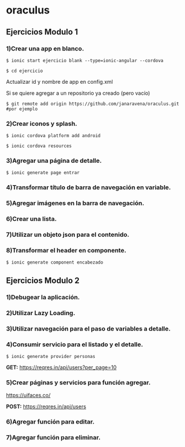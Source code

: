 # oraculus

## Ejercicios Modulo 1

### 1)Crear una app en blanco.
```
$ ionic start ejercicio blank --type=ionic-angular --cordova

$ cd ejercicio
```

Actualizar id y nombre de app en config.xml

Si se quiere agregar a un repositorio ya creado (pero vacío)

```
$ git remote add origin https://github.com/janaravena/oraculus.git #por ejemplo
```

### 2)Crear iconos y splash.

```
$ ionic cordova platform add android

$ ionic cordova resources
```
### 3)Agregar una página de detalle.
```
$ ionic generate page entrar
```

### 4)Transformar título de barra de navegación en variable.
### 5)Agregar imágenes en la barra de navegación.
### 6)Crear una lista.
### 7)Utilizar un objeto json para el contenido.
### 8)Transformar el header en componente.
```
$ ionic generate component encabezado
```


## Ejercicios Modulo 2

### 1)Debugear la aplicación.
### 2)Utilizar Lazy Loading.
### 3)Utilizar navegación para el paso de variables a detalle.
### 4)Consumir servicio para el listado y el detalle.
```
$ ionic generate provider personas
```
**GET:** https://reqres.in/api/users?per_page=10

### 5)Crear páginas y servicios para función agregar.
https://uifaces.co/

**POST:** https://reqres.in/api/users


### 6)Agregar función para editar.
### 7)Agregar función para eliminar.

